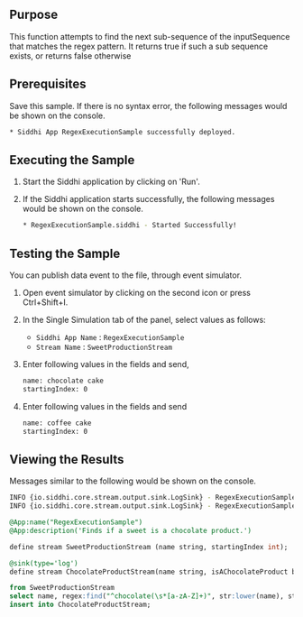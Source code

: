 ## Purpose

This function attempts to find the next sub-sequence of the inputSequence that matches the regex pattern. It returns true if such a sub sequence exists, or returns false otherwise

## Prerequisites

Save this sample. If there is no syntax error, the following messages would be shown on the console.

```bash
* Siddhi App RegexExecutionSample successfully deployed.
```

## Executing the Sample

1. Start the Siddhi application by clicking on 'Run'.
2. If the Siddhi application starts successfully, the following messages would be shown on the console.

	```bash
	* RegexExecutionSample.siddhi - Started Successfully!
	```

## Testing the Sample

You can publish data event to the file, through event simulator.

1. Open event simulator by clicking on the second icon or press Ctrl+Shift+I.
2. In the Single Simulation tab of the panel, select values as follows:

	* `Siddhi App Name`  : `RegexExecutionSample`
	* `Stream Name`     : `SweetProductionStream`

3. Enter following values in the fields and send,

	```bash
	name: chocolate cake
	startingIndex: 0
	```

4. Enter following values in the fields and send

	```bash
	name: coffee cake
	startingIndex: 0
	```

## Viewing the Results

Messages similar to the following would be shown on the console.

```bash
INFO {io.siddhi.core.stream.output.sink.LogSink} - RegexExecutionSample : ChocolateProductStream : Event{timestamp=1513759840093, data=[chocolate cake, true], isExpired=false}
INFO {io.siddhi.core.stream.output.sink.LogSink} - RegexExecutionSample : ChocolateProductStream : Event{timestamp=1513759907324, data=[coffee cake, false], isExpired=false}
```

```sql
@App:name("RegexExecutionSample")
@App:description('Finds if a sweet is a chocolate product.')

define stream SweetProductionStream (name string, startingIndex int);

@sink(type='log')
define stream ChocolateProductStream(name string, isAChocolateProduct bool);

from SweetProductionStream
select name, regex:find("^chocolate(\s*[a-zA-Z]+)", str:lower(name), startingIndex) as isAChocolateProduct
insert into ChocolateProductStream;
```
